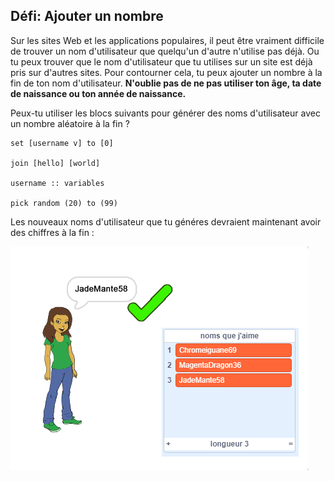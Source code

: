 ## Défi: Ajouter un nombre

Sur les sites Web et les applications populaires, il peut être vraiment difficile de trouver un nom d'utilisateur que quelqu'un d'autre n'utilise pas déjà. Ou tu peux trouver que le nom d'utilisateur que tu utilises sur un site est déjà pris sur d'autres sites. Pour contourner cela, tu peux ajouter un nombre à la fin de ton nom d'utilisateur. **N'oublie pas de ne pas utiliser ton âge, ta date de naissance ou ton année de naissance.**

Peux-tu utiliser les blocs suivants pour générer des noms d'utilisateur avec un nombre aléatoire à la fin ?

```blocks3
set [username v] to [0]

join [hello] [world]

username :: variables

pick random (20) to (99)
```

Les nouveaux noms d'utilisateur que tu généres devraient maintenant avoir des chiffres à la fin :

![capture d'écran](images/usernames-with-numbers.png)